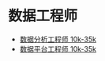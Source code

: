 # 数据工程师

* [数据分析工程师 10k-35k](data-analytics-engineer.md)
* [数据平台工程师 10k-35k](data-platform-engineer.md)
